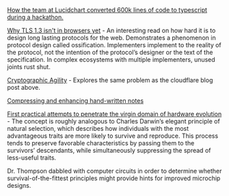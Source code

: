 [How the team at Lucidchart converted 600k lines of code to typescript during a hackathon.](https://www.lucidchart.com/techblog/2017/11/16/converting-600k-lines-to-typescript-in-72-hours/)

[Why TLS 1.3 isn't in browsers yet](https://blog.cloudflare.com/why-tls-1-3-isnt-in-browsers-yet/) - An interesting read on how hard it is to design long lasting protocols for the web. Demonstrates a phenomenon in protocol design called ossification. Implementers implement to the reality of the protocol, not the intention of the protocol’s designer or the text of the specification. In complex ecosystems with multiple implementers, unused joints rust shut.

[Cryptographic Agility](https://www.imperialviolet.org/2016/05/16/agility.html) - Explores the same problem as the cloudflare blog post above.

[Compressing and enhancing hand-written notes](https://mzucker.github.io/2016/09/20/noteshrink.html)

[First practical attempts to penetrate the virgin domain of hardware evolution](https://www.damninteresting.com/on-the-origin-of-circuits/) - The concept is roughly analogous to Charles Darwin’s elegant principle of natural selection, which describes how individuals with the most advantageous traits are more likely to survive and reproduce. This process tends to preserve favorable characteristics by passing them to the survivors’ descendants, while simultaneously suppressing the spread of less-useful traits.

Dr. Thompson dabbled with computer circuits in order to determine whether survival-of-the-fittest principles might provide hints for improved microchip designs.